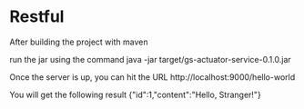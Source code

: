 # Restful

After building the project with maven

run the jar using the command 
java -jar target/gs-actuator-service-0.1.0.jar

Once the server is up, you can hit the URL http://localhost:9000/hello-world

You will get the following result
{"id":1,"content":"Hello, Stranger!"}
